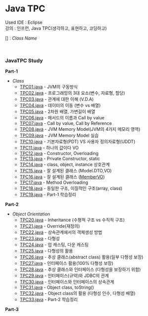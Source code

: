 # Java TPC

Used IDE : Eclipse</br>
강의 : 인프런, Java TPC(생각하고, 표현하고, 코딩하고)

[] : _Class Name_ </br>

</br>

### **JavaTPC Study**

**Part-1**
- _Class_
  - [TPC01.java](https://github.com/mungkeu/JavaTPC/blob/main/JavaTPC/src/TPC01.java) - JVM의 구동방식
  - [TPC02.java](https://github.com/mungkeu/JavaTPC/blob/main/JavaTPC/src/TPC02.java) - 프로그래밍의 3대 요소(변수, 자료형, 할당)
  - [TPC03.java](https://github.com/mungkeu/JavaTPC/blob/main/JavaTPC/src/TPC03.java) - 관계에 대한 이해 (V.D.A)
  - [TPC04.java](https://github.com/mungkeu/JavaTPC/blob/main/JavaTPC/src/TPC04.java) - 데이터의 이동 (변수 vs 배열)
  - [TPC05.java](https://github.com/mungkeu/JavaTPC/blob/main/JavaTPC/src/TPC05.java) - 2차원 배열, 가변길이 배열
  - [TPC06.java](https://github.com/mungkeu/JavaTPC/blob/main/JavaTPC/src/TPC06.java) - 메서드의 이름과 Call by value
  - [TPC07.java](https://github.com/mungkeu/JavaTPC/blob/main/JavaTPC/src/TPC07.java) - Call by value, Call by Reference
  - [TPC08.java](https://github.com/mungkeu/JavaTPC/blob/main/JavaTPC/src/TPC08.java) - JVM Memory Model(JVM의 4가지 메모리 영역)
  - [TPC09.java](https://github.com/mungkeu/JavaTPC/blob/main/JavaTPC/src/TPC09.java) - JVM Memory Model 실습
  - [TPC10.java](https://github.com/mungkeu/JavaTPC/blob/main/JavaTPC/src/TPC10.java) - 기본자료형(PDT) VS 사용자 정의자료형(UDDT)
  - [TPC11.java](https://github.com/mungkeu/JavaTPC/blob/main/JavaTPC/src/TPC11.java) - 하나의 값이다 VO 
  - [TPC12.java](https://github.com/mungkeu/JavaTPC/blob/main/JavaTPC/src/TPC12.java) - Constructor, Overloading
  - [TPC13.java](https://github.com/mungkeu/JavaTPC/blob/main/JavaTPC/src/TPC13.java) - Private Constructor, static
  - [TPC14.java](https://github.com/mungkeu/JavaTPC/blob/main/JavaTPC/src/TPC14.java) - class, object, instance 상호관계
  - [TPC15.java](https://github.com/mungkeu/JavaTPC/blob/main/JavaTPC/src/TPC15.java) - 잘 설계된 클래스 (Model.DTO,VO)
  - [TPC16.java](https://github.com/mungkeu/JavaTPC/blob/main/JavaTPC/src/TPC16.java) - 잘 설계된 클래스 
  ([MemberVO](https://github.com/mungkeu/JavaTPC/blob/main/JavaTPC/src/kr/tpc/MemberVO.java)) 
  - [TPC17.java](https://github.com/mungkeu/JavaTPC/blob/main/JavaTPC/src/TPC17.java) - Method Overloading
  - [TPC18.java](https://github.com/mungkeu/JavaTPC/blob/main/JavaTPC/src/TPC18.java) - 동일한 구조, 이질적인 구조(array, class)
  - [TPC19.java](https://github.com/mungkeu/JavaTPC/blob/main/JavaTPC/src/TPC19.java) - Part-1 학습정리
  
**Part-2**
- _Object Orientation_
  - [TPC20.java](https://github.com/mungkeu/JavaTPC/blob/main/JavaTPC/src/TPC20.java) - Inheritance (수평적 구조 vs 수직적 구조)
  - [TPC21.java](https://github.com/mungkeu/JavaTPC/blob/main/JavaTPC/src/TPC21.java) - Override(재정의)
  - [TPC22.java](https://github.com/mungkeu/JavaTPC/blob/main/JavaTPC/src/TPC22.java) - 상속관계에서의 객체생성 방법
  - [TPC23.java](https://github.com/mungkeu/JavaTPC/blob/main/JavaTPC/src/TPC23.java) - 다형성
  - [TPC24.java](https://github.com/mungkeu/JavaTPC/blob/main/JavaTPC/src/TPC24.java) - 업 캐스팅, 다운 캐스팅
  - [TPC25.java](https://github.com/mungkeu/JavaTPC/blob/main/JavaTPC/src/TPC25.java) - 다형성의 활용
  - [TPC26.java](https://github.com/mungkeu/JavaTPC/blob/main/JavaTPC/src/TPC26.java) - 추상 클래스(abstract class) 활용(일부 다형성 보장)
  - [TPC27.java](https://github.com/mungkeu/JavaTPC/blob/main/JavaTPC/src/TPC27.java) - 인터페이스 활용(100% 다형성 보장)
  - [TPC28.java](https://github.com/mungkeu/JavaTPC/blob/main/JavaTPC/src/TPC28.java) - 추상 클래스와 인터페이스 (다형성을 보장하기 위함)
  - [TPC29.java](https://github.com/mungkeu/JavaTPC/blob/main/JavaTPC/src/TPC29.java) - 인터페이스(규약)와 JDBC의 관계
  - [TPC30.java](https://github.com/mungkeu/JavaTPC/blob/main/JavaTPC/src/TPC30.java) - 인터페이스와 인터페이스의 상속관계
  - [TPC31.java](https://github.com/mungkeu/JavaTPC/blob/main/JavaTPC/src/TPC31.java) - Object class, toString()
  - [TPC32.java](https://github.com/mungkeu/JavaTPC/blob/main/JavaTPC/src/TPC32.java) - Object class의 활용 (다형성 인수, 다형성 배열)
  - [TPC33.java](https://github.com/mungkeu/JavaTPC/blob/main/JavaTPC/src/TPC33.java) - Part-2 학습정리

**Part-3**
